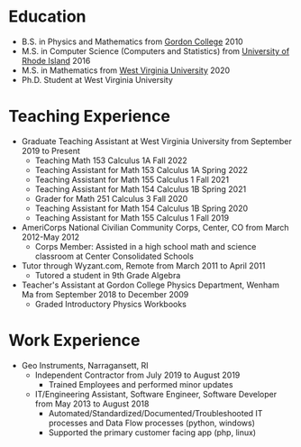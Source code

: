 # Education
  - B.S. in Physics and Mathematics from [Gordon College](https://www.gordon.edu) 2010
  - M.S. in Computer Science (Computers and Statistics) from [University of Rhode Island](https://www.uri.edu) 2016
  - M.S. in Mathematics from [West Virginia University](http://www.wvu.edu) 2020
  - Ph.D. Student at West Virginia University

# Teaching Experience
  - Graduate Teaching Assistant at West Virginia University from September 2019 to Present
    - Teaching Math 153 Calculus 1A Fall 2022
    - Teaching Assistant for Math 153 Calculus 1A Spring 2022
    - Teaching Assistant for Math 155 Calculus 1 Fall 2021
    - Teaching Assistant for Math 154 Calculus 1B Spring 2021
    - Grader for Math 251 Calculus 3 Fall 2020
    - Teaching Assistant for Math 154 Calculus 1B Spring 2020
    - Teaching Assistant for Math 155 Calculus 1 Fall 2019
  - AmeriCorps National Civilian Community Corps, Center, CO from March 2012-May 2012
    - Corps Member: Assisted in a high school math and science classroom at Center Consolidated Schools
  - Tutor through Wyzant.com, Remote from March 2011 to April 2011
    - Tutored a student in 9th Grade Algebra
  - Teacher's Assistant at Gordon College Physics Department, Wenham Ma from September 2018 to December 2009
    - Graded Introductory Physics Workbooks

# Work Experience
  - Geo Instruments, Narragansett, RI
    - Independent Contractor from July 2019 to August 2019
      - Trained Employees and performed minor updates
    - IT/Engineering Assistant, Software Engineer, Software Developer from May 2013 to August 2018
      - Automated/Standardized/Documented/Troubleshooted IT processes and Data Flow processes (python, windows)
      - Supported the primary customer facing app (php, linux)
